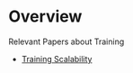 
# Overview 

Relevant Papers about Training 

- [Training Scalability](how_ai_scales_20181215_1.ipynb)

